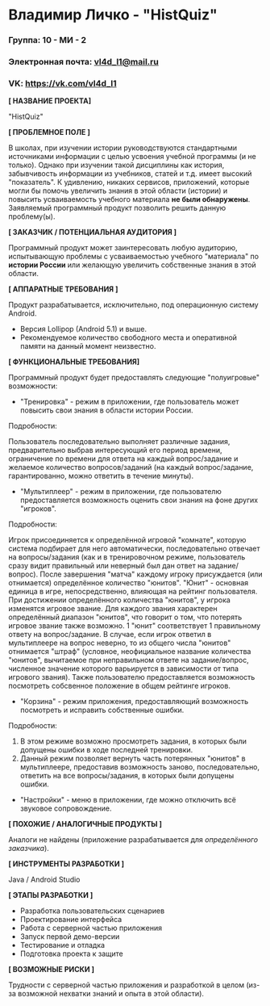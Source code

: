 # Владимир Личко - "HistQuiz"

### Группа: 10 - МИ - 2
### Электронная почта: vl4d_l1@mail.ru
### VK: https://vk.com/vl4d_l1


**[ НАЗВАНИЕ ПРОЕКТА]**

"HistQuiz"

**[ ПРОБЛЕМНОЕ ПОЛЕ ]**

В школах, при изучении истории руководствуются стандартными источниками информации с целью усвоения учебной программы (и не только).
Однако при изучении такой дисциплины как история, забывчивость информации из учебников, статей и т.д. имеет высокий "показатель". К удивлению,
никаких сервисов, приложений, которые могли бы помочь увеличить знания в этой области (истории) и повысить усваиваемость учебного материала **не были
обнаружены**. Заявляемый программный продукт позволить решить данную проблему(ы).

**[ ЗАКАЗЧИК / ПОТЕНЦИАЛЬНАЯ АУДИТОРИЯ ]**

Программный продукт может заинтересовать любую аудиторию, испытывающую проблемы с усваиваемостью учебного "материала" по **истории России**
или желающую увеличить собственные знания в этой области.

**[ АППАРАТНЫЕ ТРЕБОВАНИЯ ]**

Продукт разрабатывается, исключительно, под операционную систему Android.
* Версия Lollipop (Android 5.1) и выше.
* Рекомендуемое количество свободного места и оперативной памяти на данный момент неизвестно.

**[ ФУНКЦИОНАЛЬНЫЕ ТРЕБОВАНИЯ]**

Программный продукт будет предоставлять следующие "полуигровые" возможности:
* "Тренировка" - режим в приложении, где пользователь может повысить свои знания в области истории России.

Подробности:

Пользователь последовательно выполняет различные задания, предварительно выбрав интересующий его период времени, ограничение по времени для ответа на каждый вопрос/задание
и желаемое количество вопросов/заданий (на каждый вопрос/задание, гарантированно, можно ответить в течение минуты).

* "Мультиплеер" - режим в приложении, где пользователю предоставляется возможность оценить свои знания на фоне других "игроков".

Подробности:

Игрок присоединяется к определённой игровой "комнате", которую система подбирает для него автоматически, последовательно отвечает на
вопросы/задания (как и в тренировочном режиме, пользователь сразу видит правильный или неверный был дан ответ на задание/вопрос).
После завершения "матча" каждому игроку присуждается (или отнимается) определённое количество "юнитов". "Юнит" - основная единица в игре,
непосредственно, влияющая на рейтинг пользователя. При достижении определённого количества "юнитов", у игрока изменятся игровое звание.
Для каждого звания характерен определённый диапазон "юнитов", что говорит о том, что потерять игровое звание также возможно. 1 "юнит"
соответствует 1 правильному ответу на вопрос/задание. В случае, если игрок ответил в мультиплеере на вопрос неверно, то из общего числа
"юнитов" отнимается "штраф" (условное, неофициальное название количества "юнитов", вычитаемое при неправильном ответе на задание/вопрос, численное
значение которого варьируется в зависимости от типа игрового звания). Также пользователю предоставляется возможность посмотреть собсвенное положение в
общем рейтинге игроков.

* "Корзина" - режим приложения, предоставляющий возможность посмотреть и исправить собственные ошибки.

Подробности:

1) В этом режиме возможно просмотреть задания, в которых были допущены ошибки в ходе последней тренировки.
2) Данный режим позволяет вернуть часть потерянных "юнитов" в мультиплеере, предоставив возможность заново, последовательно, ответить на все вопросы/задания,
в которых были допущены ошибки.

* "Настройки" - меню в приложении, где можно отключить всё звуковое сопровождение.

**[ ПОХОЖИЕ / АНАЛОГИЧНЫЕ ПРОДУКТЫ ]**

Аналоги не найдены (приложение разрабатывается для *определённого заказчика*).

**[ ИНСТРУМЕНТЫ РАЗРАБОТКИ ]**

Java / Android Studio

**[ ЭТАПЫ РАЗРАБОТКИ ]**

* Разработка пользовательских сценариев
* Проектирование интерфейса
* Работа с серверной частью приложения
* Запуск первой демо-версии
* Тестирование и отладка
* Подготовка проекта к защите

**[ ВОЗМОЖНЫЕ РИСКИ ]**

Трудности с серверной частью приложения и разработкой в целом (из-за возможной нехватки знаний и опыта в этой области).
